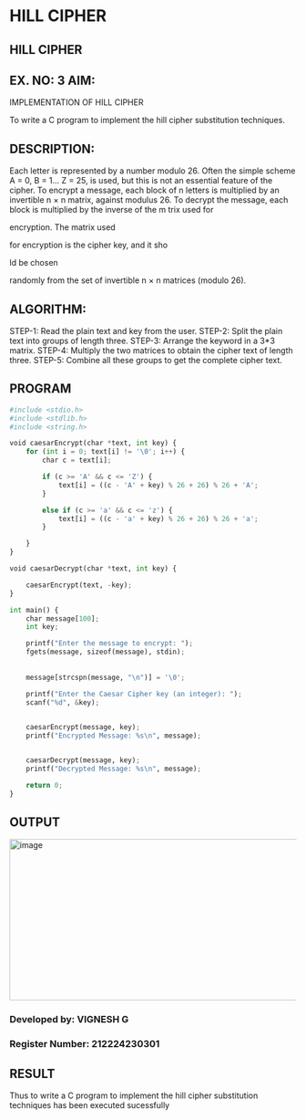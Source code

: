 # HILL CIPHER
## HILL CIPHER
## EX. NO: 3 AIM:
 

IMPLEMENTATION OF HILL CIPHER
 
To write a C program to implement the hill cipher substitution techniques.

## DESCRIPTION:

Each letter is represented by a number modulo 26. Often the simple scheme A = 0, B
= 1... Z = 25, is used, but this is not an essential feature of the cipher. To encrypt a message, each block of n letters is  multiplied by an invertible n × n matrix, against modulus 26. To
decrypt the message, each block is multiplied by the inverse of the m trix used for
 
encryption. The matrix used
 
for encryption is the cipher key, and it sho
 
ld be chosen
 
randomly from the set of invertible n × n matrices (modulo 26).


## ALGORITHM:

STEP-1: Read the plain text and key from the user. STEP-2: Split the plain text into groups of length three. STEP-3: Arrange the keyword in a 3*3 matrix.
STEP-4: Multiply the two matrices to obtain the cipher text of length three.
STEP-5: Combine all these groups to get the complete cipher text.

## PROGRAM 

```python
#include <stdio.h>
#include <stdlib.h>
#include <string.h>

void caesarEncrypt(char *text, int key) {
    for (int i = 0; text[i] != '\0'; i++) {
        char c = text[i];

        if (c >= 'A' && c <= 'Z') {
            text[i] = ((c - 'A' + key) % 26 + 26) % 26 + 'A';
        }

        else if (c >= 'a' && c <= 'z') {
            text[i] = ((c - 'a' + key) % 26 + 26) % 26 + 'a';
        }

    }
}

void caesarDecrypt(char *text, int key) {

    caesarEncrypt(text, -key);
}

int main() {
    char message[100]; 
    int key;

    printf("Enter the message to encrypt: ");
    fgets(message, sizeof(message), stdin); 
    
    
    message[strcspn(message, "\n")] = '\0';

    printf("Enter the Caesar Cipher key (an integer): ");
    scanf("%d", &key); 
    

    caesarEncrypt(message, key);
    printf("Encrypted Message: %s\n", message);


    caesarDecrypt(message, key);
    printf("Decrypted Message: %s\n", message);

    return 0;
}

```

## OUTPUT
<img width="812" height="283" alt="image" src="https://github.com/user-attachments/assets/74ccb917-d81a-4a51-b650-94e41e633faf" />

### Developed by: VIGNESH G
### Register Number: 212224230301

## RESULT
Thus to write a C program to implement the hill cipher substitution techniques has been executed sucessfully
